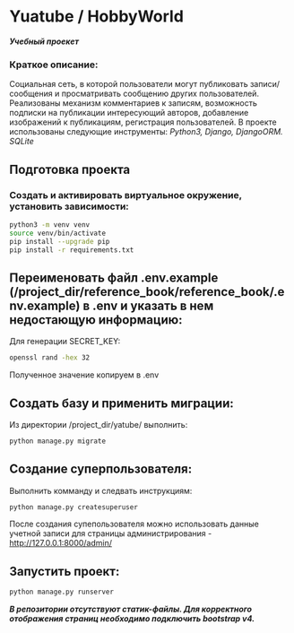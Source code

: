 # Yuatube / HobbyWorld
**_Учебный проекет_**

### Краткое описание:
Социальная сеть, в которой пользователи могут публиковать записи/сообщения и просматривать сообщению других пользователей. Реализованы механизм комментариев к записям, возможность подписки на публикации интересующий авторов, добавление изображений к публикациям, регистрация пользователей.
В проекте использованы следующие инструменты:
_Python3, Django, DjangoORM. SQLite_

## Подготовка проекта
### Создать и активировать виртуальное окружение, установить зависимости:
```sh
python3 -m venv venv
source venv/bin/activate
pip install --upgrade pip
pip install -r requirements.txt
```
## Переименовать файл .env.example (/project_dir/reference_book/reference_book/.env.example) в .env и указать в нем недостающую информацию:
Для генерации SECRET_KEY:
```sh
openssl rand -hex 32
```
Полученное значение копируем в .env

## Создать базу и применить миграции:
Из директории /project_dir/yatube/ выполнить:
```sh
python manage.py migrate
```

## Создание суперпользователя:
Выполнить комманду и следвать инструкциям:
```sh
python manage.py createsuperuser
```
После создания супепользователя можно использовать данные учетной записи для страницы администрирования - http://127.0.0.1:8000/admin/

## Запустить проект:
```sh
python manage.py runserver
```
**_В репозитории отсутствуют статик-файлы. Для корректного отображения страниц необходимо подключить bootstrap v4._**
